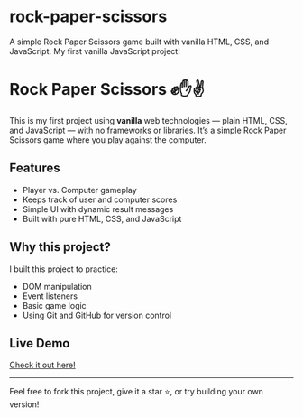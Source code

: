# rock-paper-scissors
A simple Rock Paper Scissors game built with vanilla HTML, CSS, and JavaScript. My first vanilla JavaScript project!
# Rock Paper Scissors ✊✋✌️

This is my first project using **vanilla** web technologies — plain HTML, CSS, and JavaScript — with no frameworks or libraries. It’s a simple Rock Paper Scissors game where you play against the computer.

## Features
- Player vs. Computer gameplay
- Keeps track of user and computer scores
- Simple UI with dynamic result messages
- Built with pure HTML, CSS, and JavaScript

## Why this project?
I built this project to practice:
- DOM manipulation
- Event listeners
- Basic game logic
- Using Git and GitHub for version control

## Live Demo
[Check it out here!](https://yourusername.github.io/rock-paper-scissors)

---

Feel free to fork this project, give it a star ⭐, or try building your own version!
